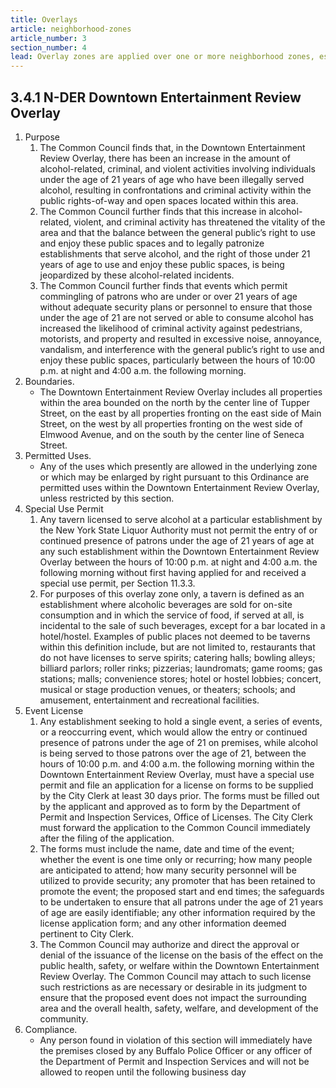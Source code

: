 ```yaml
---
title: Overlays
article: neighborhood-zones
article_number: 3
section_number: 4
lead: Overlay zones are applied over one or more neighborhood zones, establishing additional or stricter standards and criteria for covered properties in addition to those of the underlying zone. These overlay zones are introduced to address special situations or achieve specific goals.
---
```


## 3.4.1 N-DER Downtown Entertainment Review Overlay

1. Purpose
   1. The Common Council finds that, in the Downtown Entertainment Review Overlay, there has been an increase in the amount of alcohol-related, criminal, and violent activities involving individuals under the age of 21 years of age who have been illegally served alcohol, resulting in confrontations and criminal activity within the public rights-of-way and open spaces located within this area.
   2. The Common Council further finds that this increase in alcohol-related, violent, and criminal activity has threatened the vitality of the area and that the balance between the general public’s right to use and enjoy these public spaces and to legally patronize establishments that serve alcohol, and the right of those under 21 years of age to use and enjoy these public spaces, is being jeopardized by these alcohol-related incidents.
   3. The Common Council further finds that events which permit commingling of patrons who are under or over 21 years of age without adequate security plans or personnel to ensure that those under the age of 21 are not served or able to consume alcohol has increased the likelihood of criminal activity against pedestrians, motorists, and property and resulted in excessive noise, annoyance, vandalism, and interference with the general public’s right to use and enjoy these public spaces, particularly between the hours of 10:00 p.m. at night and 4:00 a.m. the following morning.
2. Boundaries.
   - The Downtown Entertainment Review Overlay includes all properties within the area bounded on the north by the center line of Tupper Street, on the east by all properties fronting on the east side of Main Street, on the west by all properties fronting on the west side of Elmwood Avenue, and on the south by the center line of Seneca Street.
3. Permitted Uses.
   - Any of the uses which presently are allowed in the underlying zone or which may be enlarged by right pursuant to this Ordinance are permitted uses within the Downtown Entertainment Review Overlay, unless restricted by this section.
4. Special Use Permit
   1. Any tavern licensed to serve alcohol at a particular establishment by the New York State Liquor Authority must not permit the entry of or continued presence of patrons under the age of 21 years of age at any such establishment within the Downtown Entertainment Review Overlay between the hours of 10:00 p.m. at night and 4:00 a.m. the following morning without first having applied for and received a special use permit, per Section 11.3.3.
   2. For purposes of this overlay zone only, a tavern is defined as an establishment where alcoholic beverages are sold for on-site consumption and in which the service of food, if served at all, is incidental to the sale of such beverages, except for a bar located in a hotel/hostel. Examples of public places not deemed to be taverns within this definition include, but are not limited to, restaurants that do not have licenses to serve spirits; catering halls; bowling alleys; billiard parlors; roller rinks; pizzerias; laundromats; game rooms; gas stations; malls; convenience stores; hotel or hostel lobbies; concert, musical or stage production venues, or theaters; schools; and amusement, entertainment and recreational facilities.
5. Event License
   1. Any establishment seeking to hold a single event, a series of events, or a reoccurring event, which would allow the entry or continued presence of patrons under the age of 21 on premises, while alcohol is being served to those patrons over the age of 21, between the hours of 10:00 p.m. and 4:00 a.m. the following morning within the Downtown Entertainment Review Overlay, must have a special use permit and file an application for a license on forms to be supplied by the City Clerk at least 30 days prior. The forms must be filled out by the applicant and approved as to form by the Department of Permit and Inspection Services, Office of Licenses. The City Clerk must forward the application to the Common Council immediately after the filing of the application.
   2. The forms must include the name, date and time of the event; whether the event is one time only or recurring; how many people are anticipated to attend; how many security personnel will be utilized to provide security; any promoter that has been retained to promote the event; the proposed start and end times; the safeguards to be undertaken to ensure that all patrons under the age of 21 years of age are easily identifiable; any other information required by the license application form; and any other information deemed pertinent to City Clerk.
   3. The Common Council may authorize and direct the approval or denial of the issuance of the license on the basis of the effect on the public health, safety, or welfare within the Downtown Entertainment Review Overlay. The Common Council may attach to such license such restrictions as are necessary or desirable in its judgment to ensure that the proposed event does not impact the surrounding area and the overall health, safety, welfare, and development of the community.
6. Compliance.
   - Any person found in violation of this section will immediately have the premises closed by any Buffalo Police Officer or any officer of the Department of Permit and Inspection Services and will not be allowed to reopen until the following business day
